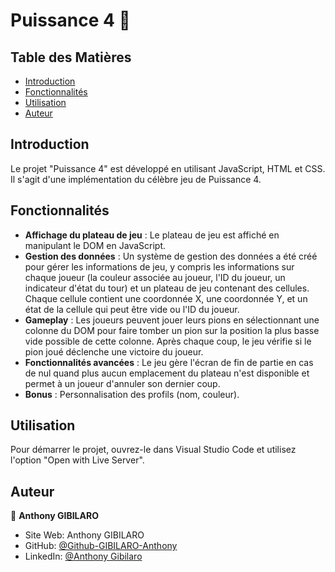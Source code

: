 # Puissance 4 :game_die:

## Table des Matières

- [Introduction](#introduction)
- [Fonctionnalités](#fonctionnalités)
- [Utilisation](#utilisation)
- [Auteur](#auteur)

## Introduction

Le projet "Puissance 4" est développé en utilisant JavaScript, HTML et CSS. Il s'agit d'une implémentation du célèbre jeu de Puissance 4.

## Fonctionnalités

- **Affichage du plateau de jeu** : Le plateau de jeu est affiché en manipulant le DOM en JavaScript.
- **Gestion des données** : Un système de gestion des données a été créé pour gérer les informations de jeu, y compris les informations sur chaque joueur (la couleur associée au joueur, l'ID du joueur, un indicateur d'état du tour) et un plateau de jeu contenant des cellules. Chaque cellule contient une coordonnée X, une coordonnée Y, et un état de la cellule qui peut être vide ou l'ID du joueur.
- **Gameplay** : Les joueurs peuvent jouer leurs pions en sélectionnant une colonne du DOM pour faire tomber un pion sur la position la plus basse vide possible de cette colonne. Après chaque coup, le jeu vérifie si le pion joué déclenche une victoire du joueur.
- **Fonctionnalités avancées** : Le jeu gère l'écran de fin de partie en cas de nul quand plus aucun emplacement du plateau n'est disponible et permet à un joueur d'annuler son dernier coup.
- **Bonus** : Personnalisation des profils (nom, couleur).

## Utilisation 

Pour démarrer le projet, ouvrez-le dans Visual Studio Code et utilisez l'option "Open with Live Server".

## Auteur 

👤 **Anthony GIBILARO**

* Site Web: Anthony GIBILARO
* GitHub: [@Github-GIBILARO-Anthony](https://github.com/Github-GIBILARO-Anthony)
* LinkedIn: [@Anthony Gibilaro](https://www.linkedin.com/in/anthony-gibilaro/)

